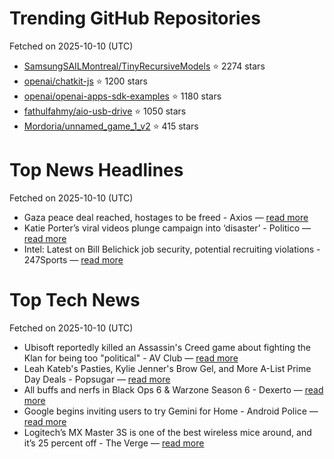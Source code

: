 # Trending GitHub Repositories
Fetched on 2025-10-10 (UTC)

- [SamsungSAILMontreal/TinyRecursiveModels](https://github.com/SamsungSAILMontreal/TinyRecursiveModels) ⭐ 2274 stars
- [openai/chatkit-js](https://github.com/openai/chatkit-js) ⭐ 1200 stars
- [openai/openai-apps-sdk-examples](https://github.com/openai/openai-apps-sdk-examples) ⭐ 1180 stars
- [fathulfahmy/aio-usb-drive](https://github.com/fathulfahmy/aio-usb-drive) ⭐ 1050 stars
- [Mordoria/unnamed_game_1_v2](https://github.com/Mordoria/unnamed_game_1_v2) ⭐ 415 stars

# Top News Headlines
Fetched on 2025-10-10 (UTC)
- Gaza peace deal reached, hostages to be freed - Axios — [read more](https://www.axios.com/2025/10/08/gaza-deal-trump-announce-war-over)
- Katie Porter’s viral videos plunge campaign into ‘disaster’ - Politico — [read more](https://www.politico.com/news/2025/10/08/katie-porter-viral-videos-campaign-disaster-00599452)
- Intel: Latest on Bill Belichick job security, potential recruiting violations - 247Sports — [read more](https://247sports.com/college/north-carolina/article/north-carolina-unc-tar-heels-football-coach-bill-belichick-update-violations-intel-information-news-255928097/)

# Top Tech News
Fetched on 2025-10-10 (UTC)
- Ubisoft reportedly killed an Assassin's Creed game about fighting the Klan for being too "political" - AV Club — [read more](https://www.avclub.com/assassins-creed-canceled-reconstruction-clan-political)
- Leah Kateb's Pasties, Kylie Jenner's Brow Gel, and More A-List Prime Day Deals - Popsugar — [read more](https://www.popsugar.com/shopping/amazon-prime-day-deals-celebrity-recommendations-49461798)
- All buffs and nerfs in Black Ops 6 & Warzone Season 6 - Dexerto — [read more](https://www.dexerto.com/call-of-duty/all-buffs-and-nerfs-in-black-ops-6-warzone-season-6-3263735/)
- Google begins inviting users to try Gemini for Home - Android Police — [read more](https://www.androidpolice.com/google-begins-inviting-users-to-try-gemini-for-home/)
- Logitech’s MX Master 3S is one of the best wireless mice around, and it’s 25 percent off - The Verge — [read more](https://www.theverge.com/tech/791722/amazon-october-prime-day-logitech-mx-master-3s-wireless-mouse-deal-sale-2025)
